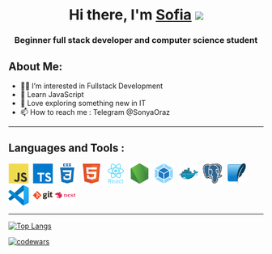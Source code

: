 <h1 align="center">Hi there, I'm <a href="https://daniilshat.ru/" target="_blank">Sofia</a> 
<img src="https://github.com/blackcater/blackcater/raw/main/images/Hi.gif" height="32"/></h1>
<h3 align="center">Beginner full stack developer and computer science student</h3>
<h2>About Me:</h2>

- 👩‍💻 I’m interested in Fullstack Development
- 🌱 Learn JavaScript 
- 🌟 Love exploring something new in IT
- 📫 How to reach me : Telegram @SonyaOraz
  
--- 

<h2>Languages and Tools :</h2>
<div>
  <img src="https://github.com/devicons/devicon/blob/master/icons/javascript/javascript-original.svg" title="Python" alt="Python" width="40" height="40"/>&nbsp;
  <img src="https://github.com/devicons/devicon/blob/master/icons/typescript/typescript-original.svg" title="HTML5" alt="HTML" width="40" height="40"/>&nbsp;
  <img src="https://github.com/devicons/devicon/blob/master/icons/css3/css3-plain-wordmark.svg"  title="CSS3" alt="CSS" width="40" height="40"/>&nbsp;
  <img src="https://github.com/devicons/devicon/blob/master/icons/html5/html5-original.svg" title="HTML5" alt="HTML" width="40" height="40"/>&nbsp;
  <img src="https://github.com/devicons/devicon/blob/master/icons/react/react-original-wordmark.svg" title="HTML5" alt="HTML" width="40" height="40"/>&nbsp;
  <img src="https://github.com/devicons/devicon/blob/master/icons/nodejs/nodejs-original.svg" title="SQLite"  alt="SQLite" width="40" height="40"/>&nbsp;
  <img src="https://github.com/devicons/devicon/blob/master/icons/webpack/webpack-original.svg" title="HTML5" alt="HTML" width="40" height="40"/>&nbsp;
  <img src="https://github.com/devicons/devicon/blob/master/icons/docker/docker-original.svg" title="Docker" alt="Docker" width="40" height="40"/>&nbsp;
  <img src="https://github.com/devicons/devicon/blob/master/icons/postgresql/postgresql-original.svg" title="PostgreSQL"  alt="PostgreSQL" width="40" height="40"/>&nbsp;
  <img src="https://github.com/devicons/devicon/blob/master/icons/sqlite/sqlite-original.svg" title="SQLite"  alt="SQLite" width="40" height="40"/>&nbsp;
  <img src="https://github.com/devicons/devicon/blob/master/icons/vscode/vscode-original.svg" title="VSCode" alt="VSCode" width="40" height="40"/>&nbsp;
  <img src="https://github.com/devicons/devicon/blob/master/icons/git/git-original-wordmark.svg" title="Git" alt="Git" width="40" height="40"/>
  <img src="https://github.com/devicons/devicon/blob/master/icons/nestjs/nestjs-original-wordmark.svg" title="SQLite"  alt="SQLite" width="40" height="40"/>&nbsp;
</div>

---
[![Top Langs](https://github-readme-stats.vercel.app/api/top-langs/?username=CodeCraftSonya&layout=compact)](https://github.com/anuraghazra/github-readme-stats)

[![codewars](https://www.codewars.com/users/CodeCraftSonya/badges/large)](https://www.codewars.com/users/CodeCraftSonya)   

